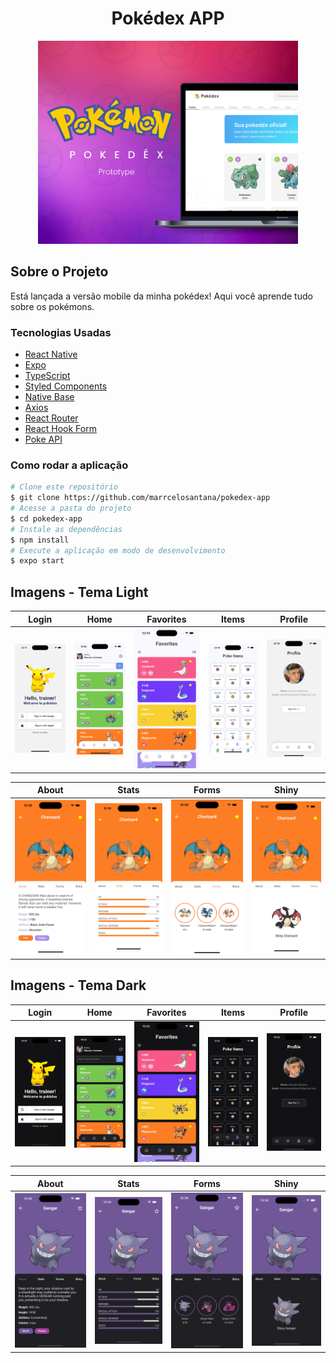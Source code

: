 <h1 style="text-align: center; font-weight: bold;">Pokédex APP</h1>

<div align="center" >
  <img src="./screenshots/Thumb.png" height="325">
</div>

## Sobre o Projeto

Está lançada a versão mobile da minha pokédex! Aqui você aprende tudo sobre os pokémons.

### Tecnologias Usadas

- [React Native](https://reactnative.dev/)
- [Expo](https://expo.dev/)
- [TypeScript](https://www.typescriptlang.org/)
- [Styled Components](https://styled-components.com/)
- [Native Base](https://nativebase.io/)
- [Axios](https://axios-http.com/ptbr/docs/intro)
- [React Router](https://reactrouter.com/en/main)
- [React Hook Form](https://react-hook-form.com/)
- [Poke API](https://pokeapi.co/)

### Como rodar a aplicação

```bash
# Clone este repositório
$ git clone https://github.com/marrcelosantana/pokedex-app
# Acesse a pasta do projeto
$ cd pokedex-app
# Instale as dependências
$ npm install
# Execute a aplicação em modo de desenvolvimento
$ expo start

```

## Imagens - Tema Light

|                       Login                       |                      Home                       |                      Favorites                       | Items                                            | Profile                                            |
| :-----------------------------------------------: | :---------------------------------------------: | :--------------------------------------------------: | ------------------------------------------------ | -------------------------------------------------- |
| <img src= "./screenshots/light-theme/signIn.png"> | <img src= "./screenshots/light-theme/home.png"> | <img src= "./screenshots/light-theme/favorites.png"> | <img src= "./screenshots/light-theme/items.png"> | <img src= "./screenshots/light-theme/profile.png"> |

|                       About                        |                        Stats                         |                        Forms                         | Shiny                                                |
| :------------------------------------------------: | :--------------------------------------------------: | :--------------------------------------------------: | ---------------------------------------------------- |
| <img src= "./screenshots/light-theme/details.png"> | <img src= "./screenshots/light-theme/details-2.png"> | <img src= "./screenshots/light-theme/details-3.png"> | <img src= "./screenshots/light-theme/details-4.png"> |

## Imagens - Tema Dark

|                      Login                       |                      Home                      |                      Favorites                      | Items                                           | Profile                                           |
| :----------------------------------------------: | :--------------------------------------------: | :-------------------------------------------------: | ----------------------------------------------- | ------------------------------------------------- |
| <img src= "./screenshots/dark-theme/signIn.png"> | <img src= "./screenshots/dark-theme/home.png"> | <img src= "./screenshots/dark-theme/favorites.png"> | <img src= "./screenshots/dark-theme/items.png"> | <img src= "./screenshots/dark-theme/profile.png"> |

|                       About                       |                        Stats                        |                        Forms                        | Shiny                                               |
| :-----------------------------------------------: | :-------------------------------------------------: | :-------------------------------------------------: | --------------------------------------------------- |
| <img src= "./screenshots/dark-theme/details.png"> | <img src= "./screenshots/dark-theme/details-2.png"> | <img src= "./screenshots/dark-theme/details-3.png"> | <img src= "./screenshots/dark-theme/details-4.png"> |
